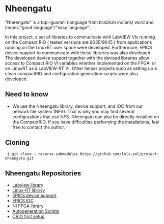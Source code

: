 # Nheengatu

"Nheengatu" is a tupi-guarani (language from brazilian indians) word and means "good language"/"easy language".

In this project, a set of libraries to communicate with LabVIEW VIs running on the Compact RIO ( tested versions are 9035/9045 ) from applications
running on the LinuxRT user space were developed. Furthermore, EPICS device support to communicate with these libraries was
also developed. The developed device support together with the devised libraries allow access to Compact RIO VI variables 
whether implemented on the FPGA, or on LinuxRT as a LabVIEW-RT VI. Other helper projects such as setting up a clean compactRIO
and configuration generation scripts were also developed.

## Need to know

 * We use the Nheengatu library, device support, and IOC from our network file system (NFS). That is why you may find several configurations that use NFS. Nheengatu can also be directly installed on the CompactRIO. If you have difficulties performing the installations, feel free to contact the author.


## Cloning

     $ git clone --recurse-submodules https://github.com/lnls-sol/project-nheengatu.git


## Nheengatu Repositories

* [Labview library](https://github.com/lnls-sol/nheengatu-labview.git)
* [Linux-RT library](https://github.com/lnls-sol/nheengatu-linuxlibs.git)
* [EPICS device support](https://github.com/lnls-sol/nheengatu-devsup.git)
* [EPICS IOC](https://github.com/lnls-sol/nheengatu-ioc.git) 
* [NI FPGA library](https://github.com/lnls-sol/nheengatu-nifpga.git)
* [Autogeneration Scripts](https://github.com/lnls-sol/nheengatu-autogenscripts.git)
* [CRIO first setup](https://github.com/lnls-sol/nheengatu-criofirstsetup.git)
